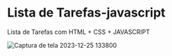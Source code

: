 # Lista de Tarefas-javascript
Lista de Tarefas com HTML + CSS + JAVASCRIPT

![Captura de tela 2023-12-25 133800](https://github.com/Rael-developer/to-do-list-javascript/assets/122409230/50e56404-471f-4dd1-af85-cfe0810ab49a)

